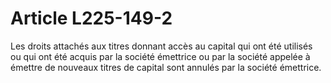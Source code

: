 # Article L225-149-2

Les droits attachés aux titres donnant accès au capital qui ont été utilisés ou qui ont été acquis par la société émettrice ou par la société appelée à émettre de nouveaux titres de capital sont annulés par la société émettrice.
